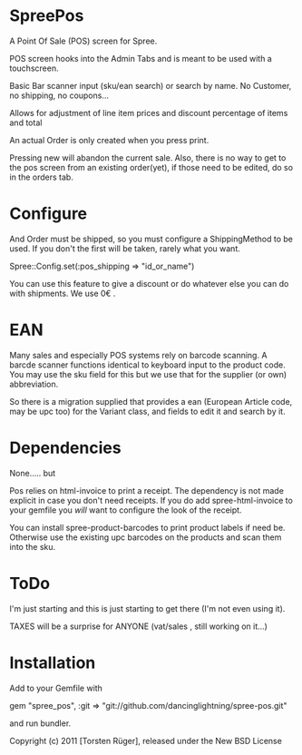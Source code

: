 SpreePos
===============

A Point Of Sale (POS) screen for Spree.

POS screen hooks into the Admin Tabs and is meant to be used with a touchscreen.

Basic Bar scanner input (sku/ean search) or search by name. No Customer, no shipping, no coupons...

Allows for adjustment of line item prices and discount percentage of items and total 

An actual Order is only created when you press print. 

Pressing new will abandon the current sale. Also, there is no way to get to the pos screen from an existing order(yet), if those need to be edited, do so in the orders tab.

Configure
=========

And Order must be shipped, so you must configure a ShippingMethod to be used. If you don't the first will be
taken, rarely what you want.

Spree::Config.set(:pos_shipping => "id_or_name")

You can use this feature to give a discount or do whatever else you can do with shipments. We use 0€ .

EAN
====

Many sales and especially POS systems rely on barcode scanning. A barcde scanner functions identical to keyboard input  to the product code. You may use the sku field for this but we use that for the supplier (or own) abbreviation.

So there is a migration supplied that provides a ean (European Article code, may be upc too) for the Variant class, and fields to edit it and search by it.

Dependencies
============

None..... but

Pos relies on html-invoice to print a receipt. The dependency is not made explicit in case you don't need receipts. If you do add spree-html-invoice to your gemfile you _will_ want to configure the look of the receipt.

You can install spree-product-barcodes to print product labels if need be. Otherwise use the existing upc barcodes on the products and scan them into the sku.

ToDo
====
I'm just starting and this is just starting to get there (I'm not even using it).

TAXES will be a surprise for ANYONE (vat/sales , still working on it...)

Installation
=======

Add to your Gemfile with 

  gem "spree_pos", :git => "git://github.com/dancinglightning/spree-pos.git"

and run bundler.


Copyright (c) 2011 [Torsten Rüger], released under the New BSD License
